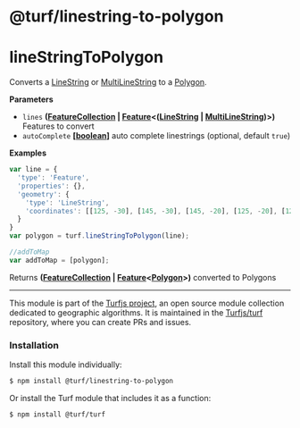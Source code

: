 # @turf/linestring-to-polygon

# lineStringToPolygon

Converts a [LineString](http://geojson.org/geojson-spec.html#linestring) or [MultiLineString](http://geojson.org/geojson-spec.html#multilinestring) to a [Polygon](http://geojson.org/geojson-spec.html#polygon).

**Parameters**

-   `lines` **([FeatureCollection](http://geojson.org/geojson-spec.html#feature-collection-objects) \| [Feature](http://geojson.org/geojson-spec.html#feature-objects)&lt;([LineString](http://geojson.org/geojson-spec.html#linestring) \| [MultiLineString](http://geojson.org/geojson-spec.html#multilinestring))>)** Features to convert
-   `autoComplete` **\[[boolean](https://developer.mozilla.org/en-US/docs/Web/JavaScript/Reference/Global_Objects/Boolean)]** auto complete linestrings (optional, default `true`)

**Examples**

```javascript
var line = {
  'type': 'Feature',
  'properties': {},
  'geometry': {
    'type': 'LineString',
    'coordinates': [[125, -30], [145, -30], [145, -20], [125, -20], [125, -30]]
  }
}
var polygon = turf.lineStringToPolygon(line);

//addToMap
var addToMap = [polygon];
```

Returns **([FeatureCollection](http://geojson.org/geojson-spec.html#feature-collection-objects) \| [Feature](http://geojson.org/geojson-spec.html#feature-objects)&lt;[Polygon](http://geojson.org/geojson-spec.html#polygon)>)** converted to Polygons

<!-- This file is automatically generated. Please don't edit it directly:
if you find an error, edit the source file (likely index.js), and re-run
./scripts/generate-readmes in the turf project. -->

---

This module is part of the [Turfjs project](http://turfjs.org/), an open source
module collection dedicated to geographic algorithms. It is maintained in the
[Turfjs/turf](https://github.com/Turfjs/turf) repository, where you can create
PRs and issues.

### Installation

Install this module individually:

```sh
$ npm install @turf/linestring-to-polygon
```

Or install the Turf module that includes it as a function:

```sh
$ npm install @turf/turf
```
